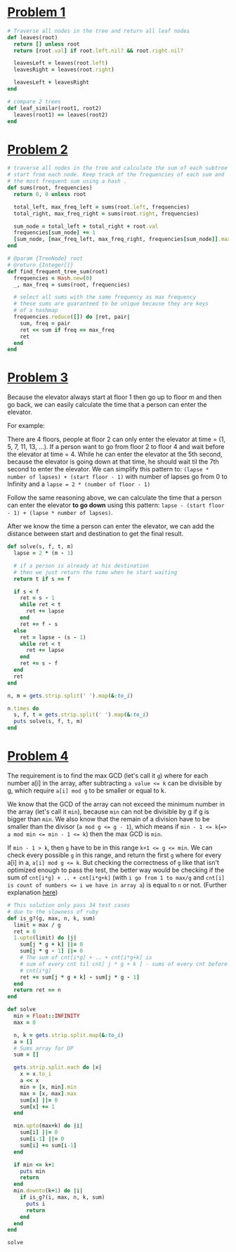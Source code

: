 # [Problem 1](https://leetcode.com/problems/leaf-similar-trees/description/)
```ruby
# Traverse all nodes in the tree and return all leaf nodes
def leaves(root)
  return [] unless root
  return [root.val] if root.left.nil? && root.right.nil?

  leavesLeft = leaves(root.left)
  leavesRight = leaves(root.right)

  leavesLeft + leavesRight
end

# compare 2 trees
def leaf_similar(root1, root2)
  leaves(root1) == leaves(root2)
end
```

# [Problem 2](https://leetcode.com/problems/most-frequent-subtree-sum/description/)
```ruby
# traverse all nodes in the tree and calculate the sum of each subtree
# start from each node. Keep track of the frequencies of each sum and
# the most frequent sum using a hash .
def sums(root, frequencies)
  return 0, 0 unless root

  total_left, max_freq_left = sums(root.left, frequencies)
  total_right, max_freq_right = sums(root.right, frequencies)

  sum_node = total_left + total_right + root.val
  frequencies[sum_node] += 1
  [sum_node, [max_freq_left, max_freq_right, frequencies[sum_node]].max]
end

# @param {TreeNode} root
# @return {Integer[]}
def find_frequent_tree_sum(root)
  frequencies = Hash.new(0)
  _, max_freq = sums(root, frequencies)

  # select all sums with the same frequency as max frequency
  # these sums are guaranteed to be unique because they are keys
  # of a hashmap
  frequencies.reduce([]) do |ret, pair|
    sum, freq = pair
    ret << sum if freq == max_freq
    ret
  end
end
```

# [Problem 3](https://codeforces.com/problemset/problem/117/A)
Because the elevator always start at floor 1 then go up to floor m and then go
back, we can easily calculate the time that a person can enter the elevator.

For example:

There are 4 floors, people at floor 2 can only enter the elevator at time = (1, 5, 7, 11, 13, ...).
If a person want to go from floor 2 to floor 4 and wait before the elevator at time = 4.
While he can enter the elevator at the 5th second, because the elevator is going down at that time,
he should wait til the 7th second to enter the elevator.
We can simplify this pattern to: `(lapse * number of lapses) + (start floor - 1)`
with number of lapses go from 0 to Infinity and a `lapse = 2 * (number of floor - 1)`

Follow the same reasoning above, we can calculate the time that a person can enter the elevator
**to go down** using this pattern: `lapse - (start floor - 1) + (lapse * number of lapses)`.


After we know the time a person can enter the elevator, we can add the distance between start and destination
to get the final result.

```ruby
def solve(s, f, t, m)
  lapse = 2 * (m - 1)

  # if a person is already at his destination
  # then we just return the time when he start waiting
  return t if s == f

  if s < f
    ret = s - 1
    while ret < t
      ret += lapse
    end
    ret += f - s
  else
    ret = lapse - (s - 1)
    while ret < t
      ret += lapse
    end
    ret += s - f
  end
  ret
end

n, m = gets.strip.split(' ').map(&:to_i)

n.times do
  s, f, t = gets.strip.split(' ').map(&:to_i)
  puts solve(s, f, t, m)
end
```

# [Problem 4](https://codeforces.com/problemset/problem/354/C)
The requirement is to find the max GCD (let's call it `g`) where for each number a[i] in the array,
after subtracting `a value <= k` can be divisible by g, which require `a[i] mod g` to be smaller or equal to k.

We know that the GCD of the array can not exceed the minimum number in the array (let's call it `min`), because
`min` can not be divisible by g if g is bigger than `min`. We also know that the remain of a division have
to be smaller than the divisor (`a mod g <= g - 1`), which means if `min - 1 <= k`(`=> a mod min <= min - 1 <= k`)
then the max GCD is `min`.

If `min - 1 > k`, then `g` have to be in this range `k+1 <= g <= min`. We can check every possible `g` in this range,
and return the first `g` where for every a[i] in a, `a[i] mod g <= k`. But checking the correctness of `g` like that
isn't optimized enough to pass the test, the better way would be checking if the sum of `cnt[i*g] + .. + cnt[i*g+k]`
(with `i go from 1 to max/g` and `cnt[i] is count of numbers <= i we have in array a`) is equal to `n` or not.
(Further explanation [here](http://codeforces.com/blog/entry/8672))

```ruby
# This solution only pass 34 test cases
# due to the slowness of ruby
def is_g?(g, max, n, k, sum)
  limit = max / g
  ret = 0
  1.upto(limit) do |j|
    sum[j * g + k] ||= 0
    sum[j * g - 1] ||= 0
    # The sum of cnt[i*g] + .. + cnt[i*g+k] is
    # sum of every cnt til cnt[ j * g + k ] - sums of every cnt before
    # cnt[i*g]
    ret += sum[j * g + k] - sum[j * g - 1]
  end
  return ret == n
end

def solve
  min = Float::INFINITY
  max = 0

  n, k = gets.strip.split.map(&:to_i)
  a = []
  # Sums array for DP
  sum = []

  gets.strip.split.each do |x|
    x = x.to_i
    a << x
    min = [x, min].min
    max = [x, max].max
    sum[x] ||= 0
    sum[x] += 1
  end

  min.upto(max+k) do |i|
    sum[i] ||= 0
    sum[i-1] ||= 0
    sum[i] += sum[i-1]
  end

  if min <= k+1
    puts min
    return
  end
  min.downto(k+1) do |i|
    if is_g?(i, max, n, k, sum)
      puts i
      return
    end
  end
end

solve
```

